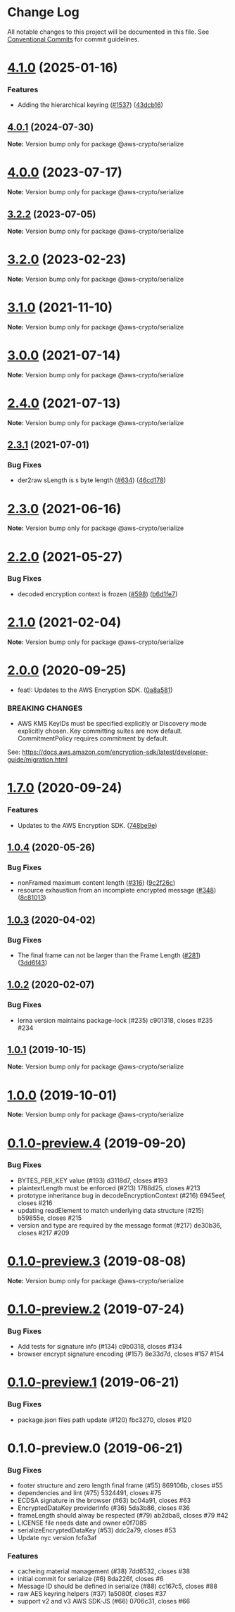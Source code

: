 # Change Log

All notable changes to this project will be documented in this file.
See [Conventional Commits](https://conventionalcommits.org) for commit guidelines.

# [4.1.0](https://github.com/aws/aws-encryption-sdk-javascript/compare/v4.0.2...v4.1.0) (2025-01-16)

### Features

- Adding the hierarchical keyring ([#1537](https://github.com/aws/aws-encryption-sdk-javascript/issues/1537)) ([43dcb16](https://github.com/aws/aws-encryption-sdk-javascript/commit/43dcb166d5ac76d744ea283808006f65915b9730))

## [4.0.1](https://github.com/aws/aws-encryption-sdk-javascript/compare/v4.0.0...v4.0.1) (2024-07-30)

**Note:** Version bump only for package @aws-crypto/serialize

# [4.0.0](https://github.com/aws/aws-encryption-sdk-javascript/compare/v3.2.2...v4.0.0) (2023-07-17)

**Note:** Version bump only for package @aws-crypto/serialize

## [3.2.2](https://github.com/aws/aws-encryption-sdk-javascript/compare/v3.2.1...v3.2.2) (2023-07-05)

**Note:** Version bump only for package @aws-crypto/serialize

# [3.2.0](https://github.com/aws/aws-encryption-sdk-javascript/compare/v3.1.1...v3.2.0) (2023-02-23)

**Note:** Version bump only for package @aws-crypto/serialize

# [3.1.0](https://github.com/aws/aws-encryption-sdk-javascript/compare/v3.0.3...v3.1.0) (2021-11-10)

**Note:** Version bump only for package @aws-crypto/serialize

# [3.0.0](https://github.com/aws/aws-encryption-sdk-javascript/compare/v2.4.0...v3.0.0) (2021-07-14)

**Note:** Version bump only for package @aws-crypto/serialize

# [2.4.0](https://github.com/aws/aws-encryption-sdk-javascript/compare/v2.3.1...v2.4.0) (2021-07-13)

**Note:** Version bump only for package @aws-crypto/serialize

## [2.3.1](https://github.com/aws/aws-encryption-sdk-javascript/compare/v2.3.0...v2.3.1) (2021-07-01)

### Bug Fixes

- der2raw sLength is s byte length ([#634](https://github.com/aws/aws-encryption-sdk-javascript/issues/634)) ([46cd178](https://github.com/aws/aws-encryption-sdk-javascript/commit/46cd1789744064679a294f49c21ec05f95057b82))

# [2.3.0](https://github.com/aws/aws-encryption-sdk-javascript/compare/v2.2.1...v2.3.0) (2021-06-16)

**Note:** Version bump only for package @aws-crypto/serialize

# [2.2.0](https://github.com/aws/private-aws-encryption-sdk-javascript-staging/compare/@aws-crypto/serialize@2.1.0...@aws-crypto/serialize@2.2.0) (2021-05-27)

### Bug Fixes

- decoded encryption context is frozen ([#598](https://github.com/aws/private-aws-encryption-sdk-javascript-staging/issues/598)) ([b6d1fe7](https://github.com/aws/private-aws-encryption-sdk-javascript-staging/commit/b6d1fe759668073ae5c59f190ddae6befec4f77f))

# [2.1.0](https://github.com/aws/aws-encryption-sdk-javascript/compare/@aws-crypto/serialize@2.0.0...@aws-crypto/serialize@2.1.0) (2021-02-04)

**Note:** Version bump only for package @aws-crypto/serialize

# [2.0.0](https://github.com/aws/private-aws-encryption-sdk-javascript-staging/compare/@aws-crypto/serialize@1.7.0...@aws-crypto/serialize@2.0.0) (2020-09-25)

- feat!: Updates to the AWS Encryption SDK. ([0a8a581](https://github.com/aws/private-aws-encryption-sdk-javascript-staging/commit/0a8a581ab7c058735310016b819caaec6868c0a7))

### BREAKING CHANGES

- AWS KMS KeyIDs must be specified explicitly or Discovery mode explicitly chosen.
  Key committing suites are now default. CommitmentPolicy requires commitment by default.

See: https://docs.aws.amazon.com/encryption-sdk/latest/developer-guide/migration.html

# [1.7.0](https://github.com/aws/private-aws-encryption-sdk-javascript-staging/compare/@aws-crypto/serialize@1.0.4...@aws-crypto/serialize@1.7.0) (2020-09-24)

### Features

- Updates to the AWS Encryption SDK. ([748be9e](https://github.com/aws/private-aws-encryption-sdk-javascript-staging/commit/748be9e1799d999a350e9cafbf902d43aeab0aa5))

## [1.0.4](https://github.com/aws/aws-encryption-sdk-javascript/compare/@aws-crypto/serialize@1.0.3...@aws-crypto/serialize@1.0.4) (2020-05-26)

### Bug Fixes

- nonFramed maximum content length ([#316](https://github.com/aws/aws-encryption-sdk-javascript/issues/316)) ([9c2f26c](https://github.com/aws/aws-encryption-sdk-javascript/commit/9c2f26c3d5203b8372f127423121f6e194550c23))
- resource exhaustion from an incomplete encrypted message ([#348](https://github.com/aws/aws-encryption-sdk-javascript/issues/348)) ([8c81013](https://github.com/aws/aws-encryption-sdk-javascript/commit/8c810131986b782c0702da4988b3999279daf2a3))

## [1.0.3](https://github.com/aws/aws-encryption-sdk-javascript/compare/@aws-crypto/serialize@1.0.2...@aws-crypto/serialize@1.0.3) (2020-04-02)

### Bug Fixes

- The final frame can not be larger than the Frame Length ([#281](https://github.com/aws/aws-encryption-sdk-javascript/issues/281)) ([3dd6f43](https://github.com/aws/aws-encryption-sdk-javascript/commit/3dd6f438c6cf2b456a8a92d5d9821503d016bc90))

## [1.0.2](/compare/@aws-crypto/serialize@1.0.1...@aws-crypto/serialize@1.0.2) (2020-02-07)

### Bug Fixes

- lerna version maintains package-lock (#235) c901318, closes #235 #234

## [1.0.1](/compare/@aws-crypto/serialize@1.0.0...@aws-crypto/serialize@1.0.1) (2019-10-15)

**Note:** Version bump only for package @aws-crypto/serialize

# [1.0.0](/compare/@aws-crypto/serialize@0.1.0-preview.4...@aws-crypto/serialize@1.0.0) (2019-10-01)

**Note:** Version bump only for package @aws-crypto/serialize

# [0.1.0-preview.4](/compare/@aws-crypto/serialize@0.1.0-preview.3...@aws-crypto/serialize@0.1.0-preview.4) (2019-09-20)

### Bug Fixes

- BYTES_PER_KEY value (#193) d3118d7, closes #193
- plaintextLength must be enforced (#213) 1788d25, closes #213
- prototype inheritance bug in decodeEncryptionContext (#216) 6945eef, closes #216
- updating readElement to match underlying data structure (#215) b59855e, closes #215
- version and type are required by the message format (#217) de30b36, closes #217 #209

# [0.1.0-preview.3](/compare/@aws-crypto/serialize@0.1.0-preview.2...@aws-crypto/serialize@0.1.0-preview.3) (2019-08-08)

**Note:** Version bump only for package @aws-crypto/serialize

# [0.1.0-preview.2](/compare/@aws-crypto/serialize@0.1.0-preview.1...@aws-crypto/serialize@0.1.0-preview.2) (2019-07-24)

### Bug Fixes

- Add tests for signature info (#134) c9b0318, closes #134
- browser encrypt signature encoding (#157) 8e33d7d, closes #157 #154

# [0.1.0-preview.1](/compare/@aws-crypto/serialize@0.1.0-preview.0...@aws-crypto/serialize@0.1.0-preview.1) (2019-06-21)

### Bug Fixes

- package.json files path update (#120) fbc3270, closes #120

# 0.1.0-preview.0 (2019-06-21)

### Bug Fixes

- footer structure and zero length final frame (#55) 869106b, closes #55
- dependencies and lint (#75) 5324491, closes #75
- ECDSA signature in the browser (#63) bc04a91, closes #63
- EncryptedDataKey providerInfo (#36) 5da3b86, closes #36
- frameLength should alway be respected (#79) ab2dba8, closes #79 #42
- LICENSE file needs date and owner e0f7085
- serializeEncryptedDataKey (#53) ddc2a79, closes #53
- Update nyc version fcfa3af

### Features

- cacheing material management (#38) 7dd6532, closes #38
- initial commit for serialize (#6) 8da226f, closes #6
- Message ID should be defined in serialize (#88) cc167c5, closes #88
- raw AES keyring helpers (#37) 1a5080f, closes #37
- support v2 and v3 AWS SDK-JS (#66) 0706c31, closes #66
